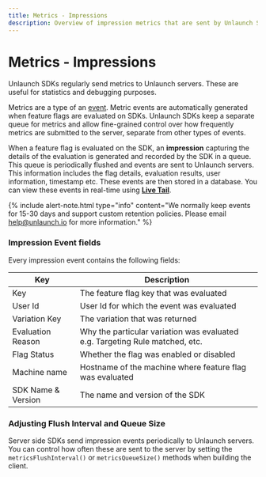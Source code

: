 ```yaml
---
title: Metrics - Impressions
description: Overview of impression metrics that are sent by Unlaunch SDKs.
---
```


# Metrics - Impressions

Unlaunch SDKs regularly send metrics to Unlaunch servers. These are useful for statistics and debugging purposes. 

Metrics are a type of an [event](event). Metric events are automatically generated when feature flags are evaluated on SDKs. Unlaunch SDKs keep a separate queue for metrics and allow fine-grained control over how frequently metrics are submitted to the server, separate from other types of events. 

When a feature flag is evaluated on the SDK, an **impression** capturing the details of the evaluation is generated and recorded by the SDK in a queue. This queue is periodically flushed and events are sent to Unlaunch servers. This information includes the flag details, evaluation results, user information, timestamp etc. These events are then stored in a database. You can view these events in real-time using [**Live Tail**](../features/livetail). 

{% include alert-note.html type="info" content="We normally keep events for 15-30 days and support custom retention policies. Please email help@unlaunch.io for more information." %}

### Impression Event fields

Every impression event contains the following fields:


| Key                | Description                                                                  |
|--------------------|------------------------------------------------------------------------------|
| Key                | The feature flag key that was evaluated                                      |
| User Id            | User Id for which the event was evaluated                                    |
| Variation Key      | The variation that was returned                                              |
| Evaluation Reason  | Why the particular variation was evaluated e.g. Targeting Rule matched, etc. |
| Flag Status        | Whether the flag was enabled or disabled                                     |
| Machine name       | Hostname of the machine where feature flag was evaluated                     |
| SDK Name & Version | The name and version of the SDK                                              |

### Adjusting Flush Interval and Queue Size

Server side SDKs send impression events periodically to Unlaunch servers. You can control how often these are sent to the server by setting the `metricsFlushInterval()` or `metricsQueueSize()` methods when building the client.